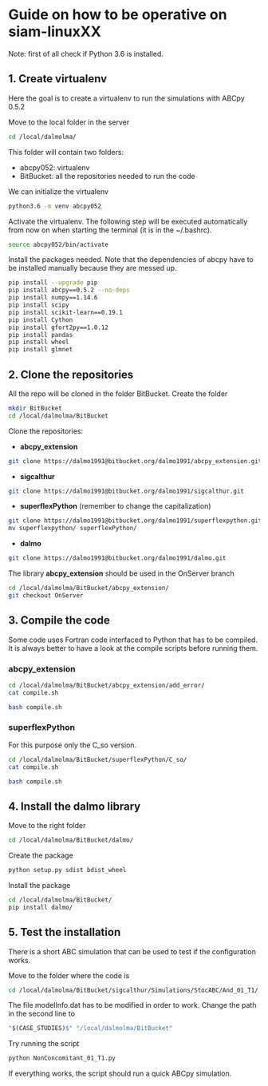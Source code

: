 # Guide on how to be operative on siam-linuxXX

Note: first of all check if Python 3.6 is installed.

## 1. Create virtualenv

Here the goal is to create a virtualenv to run the simulations with ABCpy 0.5.2

Move to the local folder in the server

```bash
cd /local/dalmolma/
```

This folder will contain two folders:
- abcpy052: virtualenv
- BitBucket: all the repositories needed to run the code

We can initialize the virtualenv

```bash
python3.6 -m venv abcpy052
```

Activate the virtualenv. The following step will be executed automatically
from now on when starting the terminal (it is in the ~/.bashrc).

```bash
source abcpy052/bin/activate
```

Install the packages needed. Note that the dependencies of abcpy have to be
installed manually because they are messed up.

```bash
pip install --upgrade pip
pip install abcpy==0.5.2 --no-deps
pip install numpy==1.14.6
pip install scipy
pip install scikit-learn==0.19.1
pip install Cython
pip install gfort2py==1.0.12
pip install pandas
pip install wheel
pip install glmnet
```

## 2. Clone the repositories

All the repo will be cloned in the folder BitBucket. Create the folder

```bash
mkdir BitBucket
cd /local/dalmolma/BitBucket
```

Clone the repositories:
- **abcpy_extension**
```bash
git clone https://dalmo1991@bitbucket.org/dalmo1991/abcpy_extension.git
```

- **sigcalthur**
```bash
git clone https://dalmo1991@bitbucket.org/dalmo1991/sigcalthur.git
```

- **superflexPython** (remember to change the capitalization)
```bash
git clone https://dalmo1991@bitbucket.org/dalmo1991/superflexpython.git
mv superflexpython/ superflexPython/
```

- **dalmo**
```bash
git clone https://dalmo1991@bitbucket.org/dalmo1991/dalmo.git
```

The library **abcpy_extension** should be used in the OnServer branch
```bash
cd /local/dalmolma/BitBucket/abcpy_extension/
git checkout OnServer
```

## 3. Compile the code

Some code uses Fortran code interfaced to Python that has to be compiled. It is
always better to have a look at the compile scripts before running them.

### abcpy_extension

```bash
cd /local/dalmolma/BitBucket/abcpy_extension/add_error/
cat compile.sh
```

```bash
bash compile.sh
```

### superflexPython

For this purpose only the C_so version.

```bash
cd /local/dalmolma/BitBucket/superflexPython/C_so/
cat compile.sh
```

```bash
bash compile.sh
```

## 4. Install the dalmo library

Move to the right folder
```bash
cd /local/dalmolma/BitBucket/dalmo/
```

Create the package
```bash
python setup.py sdist bdist_wheel
```

Install the package
```bash
cd /local/dalmolma/BitBucket/
pip install dalmo/
```

## 5. Test the installation

There is a short ABC simulation that can be used to test if the configuration
works.

Move to the folder where the code is
```bash
cd /local/dalmolma/BitBucket/sigcalthur/Simulations/StocABC/And_01_T1/
```

The file modelInfo.dat has to be modified in order to work. Change the path in
the second line to
```bash
"$(CASE_STUDIES)$" "/local/dalmolma/BitBucket"
```

Try running the script
```bash
python NonConcomitant_01_T1.py
```

If everything works, the script should run a quick ABCpy simulation.